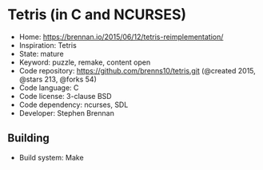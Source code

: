 # Tetris (in C and NCURSES)

- Home: https://brennan.io/2015/06/12/tetris-reimplementation/
- Inspiration: Tetris
- State: mature
- Keyword: puzzle, remake, content open
- Code repository: https://github.com/brenns10/tetris.git (@created 2015, @stars 213, @forks 54)
- Code language: C
- Code license: 3-clause BSD
- Code dependency: ncurses, SDL
- Developer: Stephen Brennan

## Building

- Build system: Make
